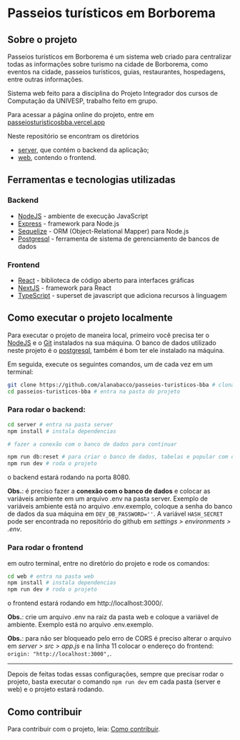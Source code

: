 # Passeios turísticos em Borborema

## Sobre o projeto

Passeios turísticos em Borborema é um sistema web criado para centralizar todas as informações sobre turismo na cidade de Borborema, como eventos na cidade, passeios turísticos, guias, restaurantes, hospedagens, entre outras informações.

Sistema web feito para a disciplina do Projeto Integrador dos cursos de Computação da UNIVESP, trabalho feito em grupo.

Para acessar a página online do projeto, entre em [passeiosturisticosbba.vercel.app](https://passeiosturisticosbba.vercel.app/)

Neste repositório se encontram os diretórios

- [server](https://github.com/alanabacco/passeios-turisticos-bba/tree/main/server), que contém o backend da aplicação;
- [web](https://github.com/alanabacco/passeios-turisticos-bba/tree/main/web), contendo o frontend.

## Ferramentas e tecnologias utilizadas

### Backend

- [NodeJS](https://nodejs.org/) - ambiente de execução JavaScript
- [Express](https://expressjs.com/) - framework para Node.js
- [Sequelize](https://sequelize.org/) - ORM (Object-Relational Mapper) para Node.js
- [Postgresql](https://www.postgresql.org/) - ferramenta de sistema de gerenciamento de bancos de dados

### Frontend

- [React](https://react.dev/) - biblioteca de código aberto para interfaces gráficas
- [NextJS](https://nextjs.org/) - framework para React
- [TypeScript](https://www.typescriptlang.org/) - superset de javascript que adiciona recursos à linguagem

## Como executar o projeto localmente

Para executar o projeto de maneira local, primeiro você precisa ter o [NodeJS](https://nodejs.org/) e o [Git](https://git-scm.com/) instalados na sua máquina. O banco de dados utilizado neste projeto é o [postgresql](https://www.postgresql.org/), também é bom ter ele instalado na máquina.

Em seguida, execute os seguintes comandos, um de cada vez em um terminal:

```bash
git clone https://github.com/alanabacco/passeios-turisticos-bba # clona o repositório
cd passeios-turisticos-bba # entra na pasta do projeto
```

### Para rodar o backend:

```bash
cd server # entra na pasta server
npm install # instala dependencias

# fazer a conexão com o banco de dados para continuar

npm run db:reset # para criar o banco de dados, tabelas e popular com dados de teste
npm run dev # roda o projeto
```

o backend estará rodando na porta 8080.

**Obs.**: é preciso fazer a **conexão com o banco de dados** e colocar as variáveis ambiente em um arquivo .env na pasta server. Exemplo de variáveis ambiente está no arquivo .env.exemplo, coloque a senha do banco de dados da sua máquina em `DEV_DB_PASSWORD=''`. A variável `HASH_SECRET` pode ser encontrada no repositório do github em _settings > environments > .env_.

### Para rodar o frontend

em outro terminal, entre no diretório do projeto e rode os comandos:

```bash
cd web # entra na pasta web
npm install # instala dependencias
npm run dev # roda o projeto
```

o frontend estará rodando em http://localhost:3000/.

**Obs.**: crie um arquivo .env na raiz da pasta web e coloque a variável de ambiente. Exemplo está no arquivo .env.exemplo.

**Obs.**: para não ser bloqueado pelo erro de CORS é preciso alterar o arquivo em _server > src > app.js_ e na linha 11 colocar o endereço do frontend: `origin: "http://localhost:3000",`.

---

Depois de feitas todas essas configurações, sempre que precisar rodar o projeto, basta executar o comando `npm run dev` em cada pasta (server e web) e o projeto estará rodando.

## Como contribuir

Para contribuir com o projeto, leia: [Como contribuir](https://github.com/alanabacco/passeios-turisticos-bba/blob/main/como-contribuir.md).
